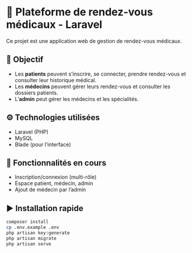 # 🏥 Plateforme de rendez-vous médicaux - Laravel

Ce projet est une application web de gestion de rendez-vous médicaux.

## 🎯 Objectif

-   Les **patients** peuvent s’inscrire, se connecter, prendre rendez-vous et consulter leur historique médical.
-   Les **médecins** peuvent gérer leurs rendez-vous et consulter les dossiers patients.
-   L’**admin** peut gérer les médecins et les spécialités.

## ⚙️ Technologies utilisées

-   Laravel (PHP)
-   MySQL
-   Blade (pour l’interface)

## 🔧 Fonctionnalités en cours

-   Inscription/connexion (multi-rôle)
-   Espace patient, médecin, admin
-   Ajout de médecin par l’admin

## ▶️ Installation rapide

```bash
composer install
cp .env.example .env
php artisan key:generate
php artisan migrate
php artisan serve
```

